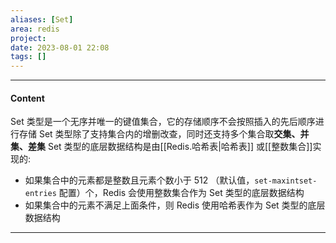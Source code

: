 ```yaml
---
aliases: [Set]
area: redis
project: 
date: 2023-08-01 22:08
tags: []
---
```

---
#### Content
Set 类型是一个无序并唯一的键值集合，它的存储顺序不会按照插入的先后顺序进行存储
Set 类型除了支持集合内的增删改查，同时还支持多个集合取**交集、并集、差集**
Set 类型的底层数据结构是由[[Redis.哈希表|哈希表]] 或[[整数集合]]实现的:
- 如果集合中的元素都是整数且元素个数小于 512 （默认值，`set-maxintset-entries` 配置）个，Redis 会使用整数集合作为 Set 类型的底层数据结构
- 如果集合中的元素不满足上面条件，则 Redis 使用哈希表作为 Set 类型的底层数据结构



---
